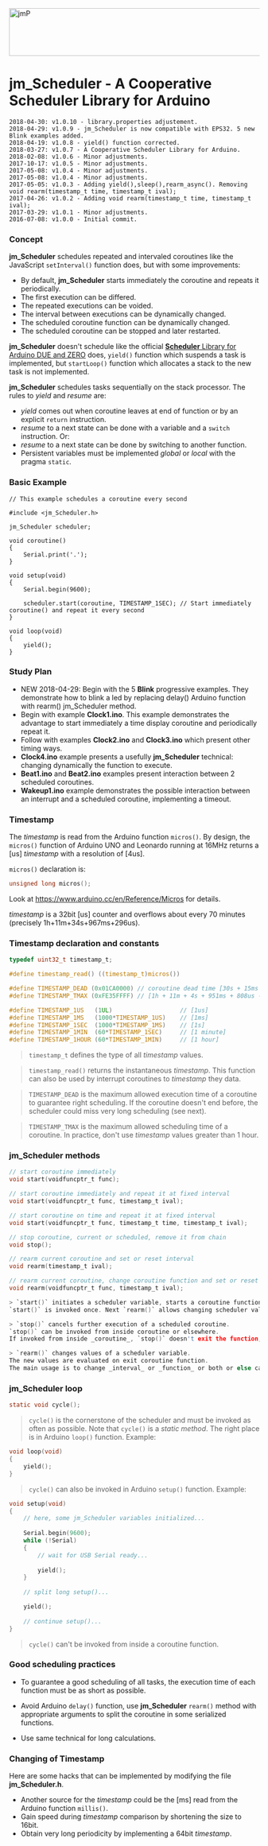 
<img src="http://jean-marc.paratte.ch/wp-content/uploads/2013/01/diduino1_960x96.jpg" class="header-image" alt="jmP" height="96" width="960">

# jm_Scheduler - A Cooperative Scheduler Library for Arduino

```
2018-04-30: v1.0.10 - library.properties adjustement.
2018-04-29: v1.0.9 - jm_Scheduler is now compatible with EPS32. 5 new Blink examples added.
2018-04-19: v1.0.8 - yield() function corrected.
2018-03-27: v1.0.7 - A Cooperative Scheduler Library for Arduino.
2018-02-08: v1.0.6 - Minor adjustments.
2017-10-17: v1.0.5 - Minor adjustments.
2017-05-08: v1.0.4 - Minor adjustments.
2017-05-08: v1.0.4 - Minor adjustments.
2017-05-05: v1.0.3 - Adding yield(),sleep(),rearm_async(). Removing void rearm(timestamp_t time, timestamp_t ival);
2017-04-26: v1.0.2 - Adding void rearm(timestamp_t time, timestamp_t ival);
2017-03-29: v1.0.1 - Minor adjustments.
2016-07-08: v1.0.0 - Initial commit.
```

### Concept

**jm_Scheduler** schedules repeated and intervaled coroutines like the JavaScript `setInterval()` function does,
but with some improvements:

- By default, **jm_Scheduler** starts immediately the coroutine and repeats it periodically.
- The first execution can be differed.
- The repeated executions can be voided.
- The interval between executions can be dynamically changed.
- The scheduled coroutine function can be dynamically changed.
- The scheduled coroutine can be stopped and later restarted.

**jm_Scheduler** doesn't schedule like the official [**Scheduler** Library for Arduino DUE and ZERO](https://www.arduino.cc/en/Reference/Scheduler) does,
`yield()` function which suspends a task is implemented, but 
`startLoop()` function which allocates a stack to the new task is not implemented.

**jm_Scheduler** schedules tasks sequentially on the stack processor.
The rules to _yield_ and _resume_ are:

- _yield_ comes out when coroutine leaves at end of function or by an explicit `return` instruction.
- _resume_ to a next state can be done with a variable and a `switch` instruction. Or:
- _resume_ to a next state can be done by switching to another function.
- Persistent variables must be implemented _global_ or _local_ with the pragma `static`.


### Basic Example

	// This example schedules a coroutine every second
	
	#include <jm_Scheduler.h>
  
	jm_Scheduler scheduler;
	
	void coroutine()
	{
		Serial.print('.');
	}
  
	void setup(void)
	{
		Serial.begin(9600);
		
		scheduler.start(coroutine, TIMESTAMP_1SEC); // Start immediately coroutine() and repeat it every second
	}
  
	void loop(void)
	{
		yield();
	}


### Study Plan

- NEW 2018-04-29: Begin with the 5 **Blink** progressive examples.
They demonstrate how to blink a led by replacing delay() Arduino function with rearm() jm_Scheduler method.
- Begin with example **Clock1.ino**. This example demonstrates the advantage to start immediately a time display coroutine and periodically repeat it.
- Follow with examples **Clock2.ino** and **Clock3.ino** which present other timing ways.
- **Clock4.ino** example presents a usefully **jm_Scheduler** technical: changing dynamically the function to execute.
- **Beat1.ino** and **Beat2.ino** examples present interaction between 2 scheduled coroutines.
- **Wakeup1.ino** example demonstrates the possible interaction between an interrupt and a scheduled coroutine, implementing a timeout.


### Timestamp

The _timestamp_ is read from the Arduino function `micros()`.
By design, the `micros()` function of Arduino UNO and Leonardo running at 16MHz returns a [us] _timestamp_ with a resolution of [4us].

`micros()` declaration is:

```C
unsigned long micros();
```

Look at https://www.arduino.cc/en/Reference/Micros for details.

<!--
### More about Timestamp
-->

_timestamp_ is a 32bit [us] counter and overflows about every 70 minutes (precisely 1h+11m+34s+967ms+296us).

<!--
The periodicity of 70 minutes is sometimes not enough to control slow processes.
Look next section for answers and tricks.
-->


### Timestamp declaration and constants

```C
typedef uint32_t timestamp_t;

#define timestamp_read() ((timestamp_t)micros())

#define TIMESTAMP_DEAD (0x01CA0000) // coroutine dead time [30s + 15ms + 488us]
#define TIMESTAMP_TMAX (0xFE35FFFF) // [1h + 11m + 4s + 951ms + 808us - 1]

#define TIMESTAMP_1US	(1UL)					// [1us]
#define TIMESTAMP_1MS	(1000*TIMESTAMP_1US)	// [1ms]
#define TIMESTAMP_1SEC	(1000*TIMESTAMP_1MS)	// [1s]
#define TIMESTAMP_1MIN	(60*TIMESTAMP_1SEC)		// [1 minute]
#define TIMESTAMP_1HOUR	(60*TIMESTAMP_1MIN)		// [1 hour]
```

> `timestamp_t` defines the type of all _timestamp_ values.

> `timestamp_read()` returns the instantaneous _timestamp_.
This function can also be used by interrupt coroutines to _timestamp_ they data.

> `TIMESTAMP_DEAD` is the maximum allowed execution time of a coroutine to guarantee right scheduling.
If the coroutine doesn't end before, the scheduler could miss very long scheduling (see next).

> `TIMESTAMP_TMAX` is the maximum allowed scheduling time of a coroutine.
In practice, don't use _timestamp_ values greater than 1 hour.

### jm_Scheduler methods

```C
// start coroutine immediately
void start(voidfuncptr_t func);

// start coroutine immediately and repeat it at fixed interval
void start(voidfuncptr_t func, timestamp_t ival);

// start coroutine on time and repeat it at fixed interval
void start(voidfuncptr_t func, timestamp_t time, timestamp_t ival);

// stop coroutine, current or scheduled, remove it from chain
void stop();

// rearm current coroutine and set or reset interval
void rearm(timestamp_t ival);

// rearm current coroutine, change coroutine function and set or reset interval
void rearm(voidfuncptr_t func, timestamp_t ival);

> `start()` initiates a scheduler variable, starts a coroutine function, immediately or on time, with or without repetitions.
`start()` is invoked once. Next `rearm()` allows changing scheduler values.

> `stop()` cancels further execution of a scheduled coroutine. 
`stop()` can be invoked from inside coroutine or elsewhere.
If invoked from inside _coroutine_, `stop()` doesn't exit the function, just cancels further execution.

> `rearm()` changes values of a scheduler variable.
The new values are evaluated on exit coroutine function.
The main usage is to change _interval_ or _function_ or both or else cancel further execution.
```


### jm_Scheduler loop

```C
static void cycle();
```

> `cycle()` is the cornerstone of the scheduler and must be invoked as often as possible. 
Note that `cycle()` is a _static_ _method_. 
The right place is in Arduino `loop()` function.
Example:

```C
void loop(void)
{
	yield();
}
```

> `cycle()` can also be invoked in Arduino `setup()` function. Example:

```C
void setup(void)
{
	// here, some jm_Scheduler variables initialized...
	
	Serial.begin(9600);
	while (!Serial)
	{
		// wait for USB Serial ready...
		
		yield();
	}
	
	// split long setup()...

	yield();
	
	// continue setup()...
}
```

> `cycle()` can't be invoked from inside a coroutine function.


### Good scheduling practices

- To guarantee a good scheduling of all tasks,
the execution time of each function must be as short as possible.

- Avoid Arduino `delay()` function, use **jm_Scheduler** `rearm()` method with appropriate arguments to split the coroutine in some serialized functions.

- Use same technical for long calculations.


### Changing of Timestamp

Here are some hacks that can be implemented by modifying the file **jm_Scheduler.h**.

- Another source for the _timestamp_ could be the [ms] read from the Arduino function `millis()`. 
- Gain speed during _timestamp_ comparison by shortening the size to 16bit.
- Obtain very long periodicity by implementing a 64bit _timestamp_.

